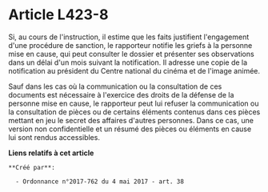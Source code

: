 # Article L423-8

Si, au cours de l'instruction, il estime que les faits justifient l'engagement d'une procédure de sanction, le rapporteur
notifie les griefs à la personne mise en cause, qui peut consulter le dossier et présenter ses observations dans un délai
d'un mois suivant la notification. Il adresse une copie de la notification au président du Centre national du cinéma et de
l'image animée.

Sauf dans les cas où la communication ou la consultation de ces documents est nécessaire à l'exercice des droits de la
défense de la personne mise en cause, le rapporteur peut lui refuser la communication ou la consultation de pièces ou de
certains éléments contenus dans ces pièces mettant en jeu le secret des affaires d'autres personnes. Dans ce cas, une version
non confidentielle et un résumé des pièces ou éléments en cause lui sont rendus accessibles.

**Liens relatifs à cet article**

	**Créé par**:

	  - Ordonnance n°2017-762 du 4 mai 2017 - art. 38
